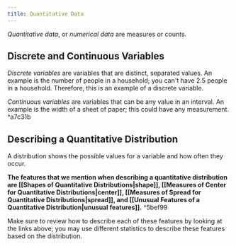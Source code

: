```yaml
---
title: Quantitative Data
---
```

*Quantitative data*, or *numerical data* are measures or counts.

## Discrete and Continuous Variables
*Discrete variables* are variables that are distinct, separated values. An example is the number of people in a household; you can't have 2.5 people in a household. Therefore, this is an example of a discrete variable.

*Continuous variables* are variables that can be any value in an interval. An example is the width of a sheet of paper; this could have any measurement. ^a7c31b

## Describing a Quantitative Distribution
A distribution shows the possible values for a variable and how often they occur.

**The features that we mention when describing a quantitative distribution are [[Shapes of Quantitative Distributions|shape]], [[Measures of Center for Quantitative Distributions|center]], [[Measures of Spread for Quantitative Distributions|spread]], and [[Unusual Features of a Quantitative Distribution|unusual features]].** ^5bef99

Make sure to review how to describe each of these features by looking at the links above; you may use different statistics to describe these features based on the distribution. 